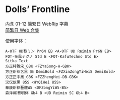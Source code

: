 # Dolls’ Frontline

内含 01-12 简繁日 WebRip 字幕  
[简繁日 Web 合集](https://github.com/Nekomoekissaten-SUB/Nekomoekissaten-MIR-Subs/releases/download/subtitle_pkg/Dolls_Frontline_Web_JPCH.7z)

使用字体：
```
A-OTF UD黎ミン Pr6N EB <A-OTF UD Reimin Pr6N EB>
FOT-花風テクノ Std E <FOT-KafuTechno Std E>
Sitka Text
方正特雅宋_GBK <FZYaSong-H-GBK>
方正新综艺黑 简 DemiBold <FZXinZongYiHeiS DemiBold>
方正正中黑_GBK <FZZhengHei-DB-GBK>
汉仪旗黑 85S <HYQiHei 85S>
華康新綜藝體W5 <DFZongYiW5-B5>
森泽UD黎明体 Gb4 B <UD Reimin SC Gb4 B>
```